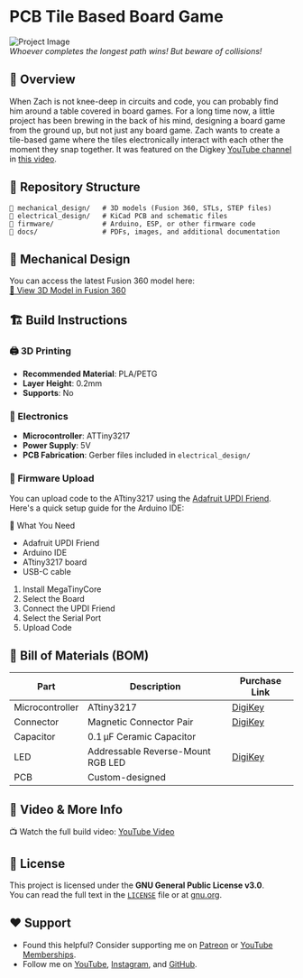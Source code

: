 # PCB Tile Based Board Game 

![Project Image](assets/project-image.png)  
*Whoever completes the longest path wins! But beware of collisions!*  

## 🚀 Overview  
When Zach is not knee-deep in circuits and code, you can probably find him around a table covered in board games. For a long time now, a little project has been brewing in the back of his mind, designing a board game from the ground up, but not just any board game. Zach wants to create a tile-based game where the tiles electronically interact with each other the moment they snap together. It was featured on the Digkey [YouTube channel](https://www.youtube.com/@digikey) in [this video](#).  

## 📂 Repository Structure  
```
📁 mechanical_design/   # 3D models (Fusion 360, STLs, STEP files)
📁 electrical_design/   # KiCad PCB and schematic files
📁 firmware/            # Arduino, ESP, or other firmware code
📁 docs/                # PDFs, images, and additional documentation
```

## 🔩 Mechanical Design  
You can access the latest Fusion 360 model here:  
[🔗 View 3D Model in Fusion 360](https://a360.co/4kI0F6f)

## 🏗️ Build Instructions  

### 🖨️ 3D Printing  
- **Recommended Material**: PLA/PETG  
- **Layer Height**: 0.2mm  
- **Supports**: No  

### 🔌 Electronics  
- **Microcontroller**: ATTiny3217  
- **Power Supply**: 5V  
- **PCB Fabrication**: Gerber files included in `electrical_design/` 

### 💾 Firmware Upload  
You can upload code to the ATtiny3217 using the [Adafruit UPDI Friend](https://learn.adafruit.com/adafruit-updi-friend). Here's a quick setup guide for the Arduino IDE:

🧰 What You Need
- Adafruit UPDI Friend
- Arduino IDE
- ATtiny3217 board
- USB-C cable
1. Install MegaTinyCore
2. Select the Board
3. Connect the UPDI Friend
4. Select the Serial Port
5. Upload Code

## 🛒 Bill of Materials (BOM)  
| Part            | Description                                 | Purchase Link                                     |
| --------------- | ------------------------------------------- | ------------------------------------------------- |
| Microcontroller | ATtiny3217                                  | [DigiKey](https://www.digikey.com/short/wtvwb0pv) |
| Connector       | Magnetic Connector Pair                     | [DigiKey](https://www.digikey.com/short/tv5t94mz) |
| Capacitor       | 0.1 µF Ceramic Capacitor                    |                                                   |
| LED             | Addressable Reverse-Mount RGB LED           | [DigiKey](https://www.digikey.com/short/zhvb3bff) |
| PCB             | Custom-designed                             |                                                   |


## 🎥 Video & More Info  
📺 Watch the full build video: [YouTube Video](#)  

## 📝 License  
This project is licensed under the **GNU General Public License v3.0**.  
You can read the full text in the [`LICENSE`](LICENSE) file or at [gnu.org](https://www.gnu.org/licenses/gpl-3.0.html).  

## ❤️ Support  
- Found this helpful? Consider supporting me on [Patreon](https://www.patreon.com/ByteSizedEngineering) or [YouTube Memberships](https://www.youtube.com/@ByteSizedEngineering/join).  
- Follow me on [YouTube](https://www.youtube.com/@ByteSizedEngineering), [Instagram](https://www.instagram.com/bytesizedengineering/), and [GitHub](https://github.com/bytesizedengineering). 

